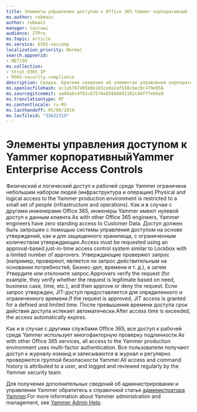 ```yaml
---
title: Элементы управления доступом к Office 365 Yammer корпоративный
ms.author: robmazz
author: robmazz
manager: laurawi
audience: ITPro
ms.topic: article
ms.service: O365-seccomp
localization_priority: Normal
search.appverid:
- MET150
ms.collection:
- Strat_O365_IP
- M365-security-compliance
description: Сводка. Краткие сведения об элементах управления корпоративным доступом в Yammer в рабочей среде.
ms.openlocfilehash: ec1a5767495b6b183ceda2af558cbec0c479e956
ms.sourcegitcommit: aa60a6cdf83c67576e858668d1182cd4fffeb5e0
ms.translationtype: MT
ms.contentlocale: ru-RU
ms.lasthandoff: 05/06/2019
ms.locfileid: "33622319"
---
```

# <a name="yammer-enterprise-access-controls"></a><span data-ttu-id="62242-103">Элементы управления доступом к Yammer корпоративный</span><span class="sxs-lookup"><span data-stu-id="62242-103">Yammer Enterprise Access Controls</span></span> 

<span data-ttu-id="62242-104">Физический и логический доступ к рабочей среде Yammer ограничена небольшим набором людей (инфраструктура и операции).</span><span class="sxs-lookup"><span data-stu-id="62242-104">Physical and logical access to the Yammer production environment is restricted to a small set of people (infrastructure and operations).</span></span> <span data-ttu-id="62242-105">Как и в случае с другими инженерами Office 365, инженеры Yammer имеют нулевой доступ к данным клиента.</span><span class="sxs-lookup"><span data-stu-id="62242-105">As with other Office 365 engineers, Yammer engineers have zero standing access to Customer Data.</span></span> <span data-ttu-id="62242-106">Доступ должен быть запрошен с помощью системы управления доступом на основе утверждений, как и для защищенного хранилища, с ограниченным количеством утверждающих.</span><span class="sxs-lookup"><span data-stu-id="62242-106">Access must be requested using an approval-based just-in-time access control system similar to Lockbox with a limited number of approvers.</span></span> <span data-ttu-id="62242-107">Утверждающие проверяют запрос (например, проверяют, является ли запрос действительным на основании потребностей, Бизнес-дел, времени и т. д.), а затем Утвердите или отклоните запрос.</span><span class="sxs-lookup"><span data-stu-id="62242-107">Approvers verify the request (for example, they verify whether the request is legitimate based on need, business case, time, etc.), and then approve or deny the request.</span></span> <span data-ttu-id="62242-108">Если запрос утвержден, JIT-доступ предоставляется для определенного и ограниченного времени.</span><span class="sxs-lookup"><span data-stu-id="62242-108">If the request is approved, JIT access is granted for a defined and limited time.</span></span> <span data-ttu-id="62242-109">После превышения времени доступа срок действия доступа истекает автоматически.</span><span class="sxs-lookup"><span data-stu-id="62242-109">After access time is exceeded, the access automatically expires.</span></span>

<span data-ttu-id="62242-110">Как и в случае с другими службами Office 365, все доступ к рабочей среде Yammer использует многофакторную проверку подлинности.</span><span class="sxs-lookup"><span data-stu-id="62242-110">As with other Office 365 services, all access to the Yammer production environment uses multi-factor authentication.</span></span> <span data-ttu-id="62242-111">Все пользователи получают доступ к журналу команд и записываются в журнал и регулярно проверяются группой безопасности Yammer.</span><span class="sxs-lookup"><span data-stu-id="62242-111">All access and command history is attributed to a user, and logged and reviewed regularly by the Yammer security team.</span></span>

<span data-ttu-id="62242-112">Для получения дополнительных сведений об администрировании и управлении Yammer обратитесь к справочной статье [администратора Yammer](https://support.office.com/article/yammer-–-admin-help-e1464355-1f97-49ac-b2aa-dd320b179dbe?ui=en-US&rs=en-US&ad=US).</span><span class="sxs-lookup"><span data-stu-id="62242-112">For more information about Yammer administration and management, see [Yammer Admin Help](https://support.office.com/article/yammer-–-admin-help-e1464355-1f97-49ac-b2aa-dd320b179dbe?ui=en-US&rs=en-US&ad=US).</span></span>